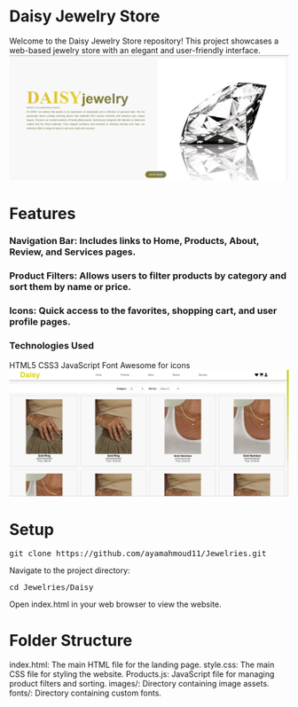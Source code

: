 # Daisy Jewelry Store
Welcome to the Daisy Jewelry Store repository! This project showcases a web-based jewelry store with an elegant and user-friendly interface.
![Diasy](Screenshot%202024-07-14%20162246.png)
# Features
### Navigation Bar: Includes links to Home, Products, About, Review, and Services pages.
### Product Filters: Allows users to filter products by category and sort them by name or price.
### Icons: Quick access to the favorites, shopping cart, and user profile pages.
### Technologies Used
HTML5
CSS3
JavaScript
Font Awesome for icons
![Diasy](Screenshot%202024-07-14%20162228.png)

# Setup
<pre>
git clone https://github.com/ayamahmoud11/Jewelries.git
</pre>
Navigate to the project directory:
<pre>
cd Jewelries/Daisy
</pre>
Open index.html in your web browser to view the website.

# Folder Structure
index.html: The main HTML file for the landing page.
style.css: The main CSS file for styling the website.
Products.js: JavaScript file for managing product filters and sorting.
images/: Directory containing image assets.
fonts/: Directory containing custom fonts.
